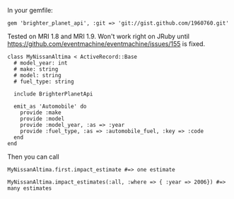 In your gemfile:

    gem 'brighter_planet_api', :git => 'git://gist.github.com/1960760.git'

Tested on MRI 1.8 and MRI 1.9. Won't work right on JRuby until https://github.com/eventmachine/eventmachine/issues/155 is fixed.

    class MyNissanAltima < ActiveRecord::Base
      # model_year: int
      # make: string
      # model: string
      # fuel_type: string

      include BrighterPlanetApi

      emit_as 'Automobile' do
        provide :make
        provide :model
        provide :model_year, :as => :year
        provide :fuel_type, :as => :automobile_fuel, :key => :code
      end
    end

Then you can call

    MyNissanAltima.first.impact_estimate #=> one estimate

    MyNissanAltima.impact_estimates(:all, :where => { :year => 2006}) #=> many estimates
